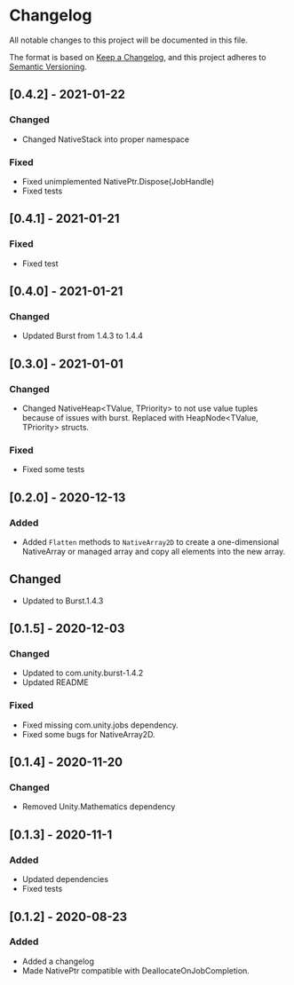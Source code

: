 # Changelog
All notable changes to this project will be documented in this file.

The format is based on [Keep a Changelog](https://keepachangelog.com/en/1.0.0/),
and this project adheres to [Semantic Versioning](https://semver.org/spec/v2.0.0.html).

## [0.4.2] - 2021-01-22
### Changed
- Changed NativeStack into proper namespace
### Fixed
- Fixed unimplemented NativePtr.Dispose(JobHandle)
- Fixed tests

## [0.4.1] - 2021-01-21
### Fixed
- Fixed test

## [0.4.0] - 2021-01-21
### Changed
- Updated Burst from 1.4.3 to 1.4.4

## [0.3.0] - 2021-01-01
### Changed
- Changed NativeHeap<TValue, TPriority> to not use value tuples because of issues with burst. Replaced with HeapNode<TValue, TPriority> structs.
### Fixed
- Fixed some tests

## [0.2.0] - 2020-12-13
### Added
- Added `Flatten` methods to `NativeArray2D` to create a one-dimensional NativeArray or managed array and copy all elements into the new array.
## Changed
- Updated to Burst.1.4.3

## [0.1.5] - 2020-12-03
### Changed
- Updated to com.unity.burst-1.4.2 
- Updated README
### Fixed
- Fixed missing com.unity.jobs dependency.
- Fixed some bugs for NativeArray2D.

## [0.1.4] - 2020-11-20
### Changed
- Removed Unity.Mathematics dependency

## [0.1.3] - 2020-11-1
### Added
- Updated dependencies
- Fixed tests

## [0.1.2] - 2020-08-23
### Added
- Added a changelog
- Made NativePtr compatible with DeallocateOnJobCompletion.